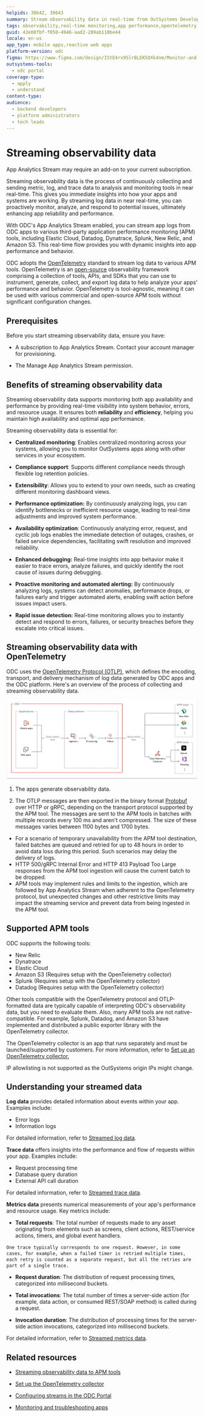 ```yaml
---
helpids: 30642, 30643
summary: Stream observability data in real-time from OutSystems Developer Cloud (ODC) to various APM tools using OpenTelemetry framework.
tags: observability,real-time monitoring,app performance,opentelemetry,apm tools
guid: 43e08fbf-f050-4946-aad2-289ab110be44
locale: en-us
app_type: mobile apps,reactive web apps
platform-version: odc
figma: https://www.figma.com/design/IStE4rx9SlrBLEK5OXk4nm/Monitor-and-troubleshoot-apps?node-id=3789-252
outsystems-tools:
  - odc portal
coverage-type:
  - apply
  - understand
content-type: 
audience:
  - backend developers
  - platform administrators
  - tech leads
---
```


# Streaming observability data

<div class="info" markdown="1">

App Analytics Stream may require an add-on to your current subscription.

</div>

Streaming observability data is the process of continuously collecting and sending metric, log, and trace data to analysis and monitoring tools in near real-time. This gives you immediate insights into how your apps and systems are working. By streaming log data in near real-time, you can proactively monitor, analyze, and respond to potential issues, ultimately enhancing app reliability and performance.

With ODC's App Analytics Stream enabled, you can stream app logs from ODC apps to various third-party application performance monitoring (APM) tools, including Elastic Cloud, Datadog, Dynatrace, Splunk, New Relic, and Amazon S3. This real-time flow provides you with dynamic insights into app performance and behavior. 

ODC adopts the [OpenTelemetry](https://opentelemetry.io/) standard to stream log data to various APM tools. OpenTelemetry is an [open-source](https://github.com/open-telemetry) observability framework comprising a collection of tools, APIs, and SDKs that you can use to instrument, generate, collect, and export log data to help analyze your apps' performance and behavior. OpenTelemetry is tool-agnostic, meaning it can be used with various commercial and open-source APM tools without significant configuration changes.

## Prerequisites

Before you start streaming observability data, ensure you have:

* A subscription to App Analytics Stream. Contact your account manager for provisioning.

* The Manage App Analytics Stream permission.

## Benefits of streaming observability data

Streaming observability data supports monitoring both app availability and performance by providing real-time visibility into system behavior, errors, and resource usage. It ensures both **reliability** and **efficiency**, helping you maintain high availability and optimal app performance.

Streaming observability data is essential for:

* **Centralized monitoring**: Enables centralized monitoring across your systems, allowing you to monitor OutSystems apps along with other services in your ecosystem.

* **Compliance support**: Supports different compliance needs through flexible log retention policies.

* **Extensibility**: Allows you to extend to your own needs, such as creating different monitoring dashboard views.

* **Performance optimization:** By continuously analyzing logs, you can identify bottlenecks or inefficient resource usage, leading to real-time adjustments and improved system performance.

* **Availability optimization**: Continuously analyzing error, request, and cyclic job logs enables the immediate detection of outages, crashes, or failed service dependencies, facilitating swift resolution and improved reliability.

* **Enhanced debugging:** Real-time insights into app behavior make it easier to trace errors, analyze failures, and quickly identify the root cause of issues during debugging.

* **Proactive monitoring and automated alerting:** By continuously analyzing logs, systems can detect anomalies, performance drops, or failures early and trigger automated alerts, enabling swift action before issues impact users.

* **Rapid issue detection:** Real-time monitoring allows you to instantly detect and respond to errors, failures, or security breaches before they escalate into critical issues.  

## Streaming observability data with OpenTelemetry

ODC uses the [OpenTelemetry Protocol (OTLP)](https://opentelemetry.io/docs/specs/otel/protocol/), which defines the encoding, transport, and delivery mechanism of log data generated by ODC apps and the ODC platform. Here's an overview of the process of collecting and streaming observability data.

![Diagram showing the flow of observability data from ODC applications to APM tools via ingestion, processing, and delivery stages, including the use of OpenTelemetry Collector.](images/app-analytics-flow-diag.png "Overview of the process of collecting and streaming observability data")

1. The apps generate observability data.

1. The OTLP messages are then exported in the binary format [Protobuf](https://protobuf.dev/) over HTTP or gRPC, depending on the transport protocol supported by the APM tool. The messages are sent to the APM tools in batches with multiple records every 100 ms and aren't compressed. The size of these messages varies between 1100 bytes and 1700 bytes.

<div class="info" markdown="1">

* For a scenario of temporary unavailability from the APM tool destination, failed batches are queued and retried for up to 48 hours in order to avoid data loss during this period. Such scenarios may delay the delivery of logs.
* HTTP 500/gRPC Internal Error and HTTP 413 Payload Too Large responses from the APM tool ingestion will cause the current batch to be dropped.
* APM tools may implement rules and limits to the ingestion, which are followed by App Analytics Stream when adherent to the OpenTelemetry protocol, but unexpected changes and other restrictive limits may impact the streaming service and prevent data from being ingested in the APM tool.

</div>

## Supported APM tools

ODC supports the following tools:

* New Relic
* Dynatrace
* Elastic Cloud
* Amazon S3 (Requires setup with the OpenTelemetry collector)
* Splunk (Requires setup with the OpenTelemetry collector)
* Datadog (Requires setup with the OpenTelemetry collector)

<div class="info" markdown="1">

Other tools compatible with the OpenTelemetry protocol and OTLP-formatted data are typically capable of interpreting ODC's observability data, but you need to evaluate them. Also, many APM tools are not native-compatible. For example, Splunk, Datadog, and Amazon S3 have implemented and distributed a public exporter library with the OpenTelemetry collector. 

The OpenTelemetry collector is an app that runs separately and must be launched/supported by customers. For more information, refer to [Set up an OpenTelemetry collector.](stream-app-analytics-opentelemetry.md)

IP allowlisting is not supported as the OutSystems origin IPs might change.

</div>

## Understanding your streamed data

**Log data** provides detailed information about events within your app. Examples include:

* Error logs
* Information logs

For detailed information, refer to [Streamed log data](stream-app-analytics-log-ref.md).

**Trace data** offers insights into the performance and flow of requests within your app. Examples include:

* Request processing time
* Database query duration
* External API call duration

For detailed information, refer to [Streamed trace data](stream-app-analytics-traces-ref.md).

**Metrics data** presents numerical measurements of your app's performance and resource usage. Key metrics include:

*  **Total requests**: The total number of requests made to any asset originating from elements such as screens, client actions, REST/service actions, timers, and global event handlers. 

<div class="info" markdown="1">

    One trace typically corresponds to one request. However, in some cases, for example, when a failed timer is retried multiple times, each retry is counted as a separate request, but all the retries are part of a single trace.

</div>

* **Request duration**: The distribution of request processing times, categorized into millisecond buckets.

* **Total invocations**:  The total number of times a server-side action (for example, data action, or consumed REST/SOAP method) is called during a request. 

* **Invocation duration**: The distribution of processing times for the server-side action invocations, categorized into millisecond buckets.

For detailed information, refer to [Streamed metrics data](stream-app-analytics-metrics-ref.md).

## Related resources

* [Streaming observability data to APM tools](stream-app-analytics-overview.md)

* [Set up the OpenTelemetry collector](stream-app-analytics-opentelemetry.md)

* [Configuring streams in the ODC Portal](stream-app-analytics-configure.md)

* [Monitoring and troubleshooting apps](../monitor-apps.md)
